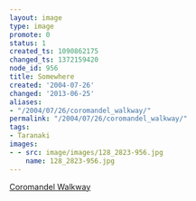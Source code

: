 ```yaml
---
layout: image
type: image
promote: 0
status: 1
created_ts: 1090862175
changed_ts: 1372159420
node_id: 956
title: Somewhere
created: '2004-07-26'
changed: '2013-06-25'
aliases:
- "/2004/07/26/coromandel_walkway/"
permalink: "/2004/07/26/coromandel_walkway/"
tags:
- Taranaki
images:
- - src: image/images/128_2823-956.jpg
    name: 128_2823-956.jpg
---
```

[Coromandel Walkway](http://www.doc.govt.nz/templates/trackandwalk.aspx?id=35888)

